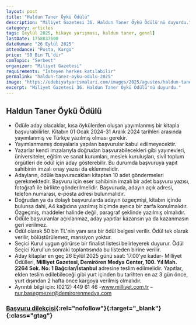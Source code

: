 ```yaml
---
layout: post
title: "Haldun Taner Öykü Ödülü"
description: "Miliyet Gazetesi 36. Haldun Taner Öykü Ödülü'nü duyurdu."
category: articles
tags: [eylül 2025, hikaye yarışması, haldun taner, genel]
lastDate: 1758837600
dateHuman: "26 Eylül 2025"
attendance: "Posta, Kargo"
price: "50 Bin TL'dir"
comTopic: "Serbest"
organizer: "Miliyet Gazetesi"
requirements: "İsteyen herkes katılabilir"
permalink: "haldun-taner-oyku-odulu-2025"
image: "https://edebiyatyarismalari.com/images/2025/agustos/haldun-taner-oyku-odulu-2025.webp"
excerpt: "Miliyet Gazetesi 36. Haldun Taner Öykü Ödülü'nü duyurdu."
---
```


## Haldun Taner Öykü Ödülü

- Ödüle aday olacaklar, kısa öykülerden oluşan yayımlanmış bir kitapla başvurabilirler. Kitabın 01 Ocak 2024-31 Aralık 2024 tarihleri arasında yayımlanmış ve Türkçe yazılmış olması gerekir.
- Yayımlanmamış dosyalarla yapılan başvurular kabul edilmeyecektir.
- Yazarlar kendi imzalarıyla doğrudan başvurabilecekleri gibi yayınevleri, üniversiteler, eğitim ve sanat kurumları, meslek kuruluşları, sivil toplum örgütleri de ödül için aday gösterebilir. Bu durumda başvuruya yapıt sahibinin imzalı onay yazısı da eklenmelidir.
- Adayların, ödüle başvuracakları kitaptan 10 adet göndermeleri gerekmektedir. Başvuru için eser sahibinin imzalı bir adet başvuru yazısı, fotoğrafı ile birlikte gönderilmelidir. Başvuruda, adayın açık adresi, telefon numarası, e-posta adresi bulunmalıdır.
- Doğrudan ya da dolaylı başvurularda adayın özgeçmişi, kitabın içinde bulunsa dahi, A4 kağıdına yazılmış biçimde ayrıca bir zarfa konulmalıdır. Özgeçmiş, maddeler halinde değil, paragraf şeklinde yazılmış olmalıdır.
- Ödüle başvuranlar açıklanmaz, aday yapıtlar kazansın ya da kazanmasın geri verilmez.
- Ödül olarak 50 bin TL'nin yanı sıra bir ödül belgesi verilir. Ödül tek olarak verilir, bölüştürülemez, mansiyon yoktur.
- Seçici Kurul uygun görürse bir finalist listesi belirleyerek duyurur. Ödül Seçici Kurul'un sonraki toplantısında bu listeden birine verilir.
- Aday kitaplar en geç 26 Eylül 2025 günü saat: 17.00'ye kadar- Milliyet Ödülleri, **Milliyet Gazetesi, Demirören Medya Center, 100. Yıl Mah. 2264 Sok. No: 1 Bağcılar/İstanbul** adresine teslim edilmelidir. Yapıtlar, elden teslim edilebileceği gibi yurt içinden bu tarihten en az 3 gün önce, yurt dışından 2 hafta önce kargoya verilmiş olmalıdır.
- Ayrıntılı bilgi için: (0212) 449 61 46 -www.milliyet.com.tr – nur.basegmezer@demirorenmedya.com

### [Başvuru dilekçisi](https://www.milliyet.com.tr/d/pdf/haldun_taner2025_basvuru_dilekce.pdf?ref=edebiyatyarismalari.com){:rel="nofollow"}{:target="_blank"}{:class="gtag"}
